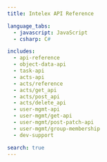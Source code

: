 ```yaml
---
title: Intelex API Reference

language_tabs:
  - javascript: JavaScript
  - csharp: C#

includes:
  - api-reference
  - object-data-api
  - task-api
  - acts-api
  - acts/reference
  - acts/get_api
  - acts/post_api
  - acts/delete_api
  - user-mgmt-api
  - user-mgmt/get-api
  - user-mgmt/post-patch-api
  - user-mgmt/group-membership
  - dev-support

search: true
---
```


